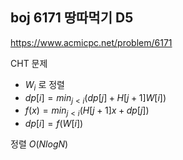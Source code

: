 boj 6171 땅따먹기 D5
-

https://www.acmicpc.net/problem/6171

CHT 문제

- $W_i$ 로 정렬
- $dp[i] = min_{j < i}(dp[j]+H[j+1] W[i])$
- $f(x) = min_{j < i}(H[j+1]x+dp[j])$
- $dp[i] = f(W[i])$

정렬 $O(NlogN)$
